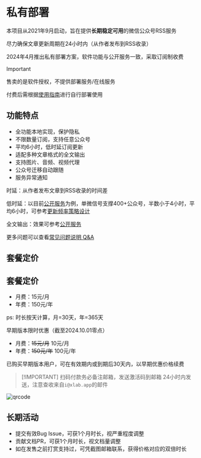 # 私有部署

本项目从2021年9月启动，旨在提供**长期稳定可用**的微信公众号RSS服务

尽力确保文章更新周期在24小时内（从作者发布到RSS收录）

2024年4月推出私有部署方案，软件功能与公开服务一致，采取订阅制收费

> [!IMPORTANT]
> 售卖的是软件授权，不提供部署服务/在线服务
> 
> 付费后需根据[使用指南](./guide)进行自行部署使用

## 功能特点

- 全功能本地实现，保护隐私
- 不限数量订阅，支持任意公众号
- 平均6小时，低时延订阅更新
- 适配多种文章格式的全文输出
- 支持图片、音频、视频代理
- 公众号迁移自动跟随
- 服务异常通知

时延：从作者发布文章到RSS收录的时间差

低时延：以目前[公开服务](/list/)为例，单微信号支撑400+公众号，半数小于4小时，平均6小时，可参考[更新频率策略设计](https://blog.xlab.app/p/d73537b/)

全文输出：效果可参考[公开服务](/list/)

更多问题可以查看[常见问题说明 Q&A](./qa)

## 套餐定价

## 套餐定价

- 月费：15元/月
- 年费：150元/年

ps: 时长按天计算，月=30天，年=365天

早期版本限时优惠（截至2024.10.01零点）

- 月费：~~15元/月~~ 10元/月
- 年费：~~150元/年~~ 100元/年

已购买早期版本用户，可在有效期内或到期后30天内，以早期优惠价格续费

> [!IMPORTANT] 扫码付款务必备注邮箱，发送激活码到邮箱
> 24小时内发送，注意查收来自`i@xlab.app`的邮件

![qrcode](/image/wx.jpg)

## 长期活动

- 提交有效Bug Issue，可获1个月时长，视严重程度调整
- 贡献文档PR，可获1个月时长，视文档量调整
- 如在发售之前打赏支持过，可凭截图邮箱联系，获得价格对应的双倍时长